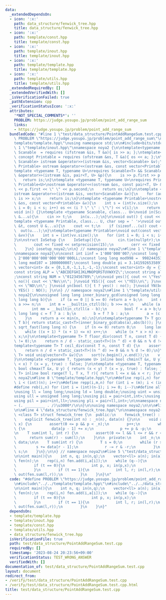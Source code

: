 ```yaml
---
data:
  _extendedDependsOn:
  - icon: ':x:'
    path: data_structure/fenwick_tree.hpp
    title: data_structure/fenwick_tree.hpp
  - icon: ':x:'
    path: template/const.hpp
    title: template/const.hpp
  - icon: ':x:'
    path: template/inout.hpp
    title: template/inout.hpp
  - icon: ':x:'
    path: template/template.hpp
    title: template/template.hpp
  - icon: ':x:'
    path: template/utils.hpp
    title: template/utils.hpp
  _extendedRequiredBy: []
  _extendedVerifiedWith: []
  _isVerificationFailed: true
  _pathExtension: cpp
  _verificationStatusIcon: ':x:'
  attributes:
    '*NOT_SPECIAL_COMMENTS*': ''
    PROBLEM: https://judge.yosupo.jp/problem/point_add_range_sum
    links:
    - https://judge.yosupo.jp/problem/point_add_range_sum
  bundledCode: "#line 1 \"test/data_structure/PointAddRangeSum.test.cpp\"\n#define\
    \ PROBLEM \"https://judge.yosupo.jp/problem/point_add_range_sum\"\n\n#line 2 \"\
    template/template.hpp\"\nusing namespace std;\n\n#include<bits/stdc++.h>\n#line\
    \ 1 \"template/inout.hpp\"\nnamespace noya2 {\n\ntemplate<typename T> concept\
    \ Scanable  = requires (ifstream &is, T &a){ is >> a; };\ntemplate<typename T>\
    \ concept Printable = requires (ofstream &os, T &a){ os << a; };\n\ntemplate <typename\
    \ Scanable> istream &operator>>(istream &is, vector<Scanable> &v);\ntemplate <typename\
    \ Printable> ostream &operator<<(ostream &os, const vector<Printable> &v);\n\n\
    template <typename T, typename U>\nrequires Scanable<T> && Scanable<U>\nistream\
    \ &operator>>(istream &is, pair<T, U> &p){\n    is >> p.first >> p.second;\n \
    \   return is;\n}\ntemplate <typename T, typename U>\nrequires Printable<T> &&\
    \ Printable<U>\nostream &operator<<(ostream &os, const pair<T, U> &p){\n    os\
    \ << p.first << \" \" << p.second;\n    return os;\n}\n\ntemplate <typename Scanable>\n\
    istream &operator>>(istream &is, vector<Scanable> &v){\n    for (auto &x : v)\
    \ is >> x;\n    return is;\n}\ntemplate <typename Printable>\nostream &operator<<(ostream\
    \ &os, const vector<Printable> &v){\n    int s = (int)v.size();\n    for (int\
    \ i = 0; i < s; i++) os << (i ? \" \" : \"\") << v[i];\n    return os;\n}\n\n\
    void in() {}\ntemplate <typename Scanable, class... U>\nvoid in(Scanable &t, U\
    \ &...u){\n    cin >> t;\n    in(u...);\n}\n\nvoid out() { cout << \"\\n\"; }\n\
    template <typename Printable, class... U, char sep = ' '>\nvoid out(const Printable\
    \ &t, const U &...u){\n    cout << t;\n    if (sizeof...(u)) cout << sep;\n  \
    \  out(u...);\n}\ntemplate<typename Printable>\nvoid out(const vector<vector<Printable>>\
    \ &vv){\n    int s = (int)vv.size();\n    for (int i = 0; i < s; i++) out(vv[i]);\n\
    }\n\nstruct IoSetup {\n    IoSetup(){\n        cin.tie(nullptr);\n        ios::sync_with_stdio(false);\n\
    \        cout << fixed << setprecision(15);\n        cerr << fixed << setprecision(7);\n\
    \    }\n} iosetup_noya2;\n\n} // namespace noya2\n#line 1 \"template/const.hpp\"\
    \nnamespace noya2{\n\nconst int iinf = 1'000'000'007;\nconst long long linf =\
    \ 2'000'000'000'000'000'000LL;\nconst long long mod998 =  998244353;\nconst long\
    \ long mod107 = 1000000007;\nconst long double pi = 3.14159265358979323;\nconst\
    \ vector<int> dx = {0,1,0,-1,1,1,-1,-1};\nconst vector<int> dy = {1,0,-1,0,1,-1,-1,1};\n\
    const string ALP = \"ABCDEFGHIJKLMNOPQRSTUVWXYZ\";\nconst string alp = \"abcdefghijklmnopqrstuvwxyz\"\
    ;\nconst string NUM = \"0123456789\";\n\nvoid yes(){ cout << \"Yes\\n\"; }\nvoid\
    \ no(){ cout << \"No\\n\"; }\nvoid YES(){ cout << \"YES\\n\"; }\nvoid NO(){ cout\
    \ << \"NO\\n\"; }\nvoid yn(bool t){ t ? yes() : no(); }\nvoid YN(bool t){ t ?\
    \ YES() : NO(); }\n\n} // namespace noya2\n#line 1 \"template/utils.hpp\"\nnamespace\
    \ noya2{\n\nunsigned long long inner_binary_gcd(unsigned long long a, unsigned\
    \ long long b){\n    if (a == 0 || b == 0) return a + b;\n    int n = __builtin_ctzll(a);\
    \ a >>= n;\n    int m = __builtin_ctzll(b); b >>= m;\n    while (a != b) {\n \
    \       int mm = __builtin_ctzll(a - b);\n        bool f = a > b;\n        unsigned\
    \ long long c = f ? a : b;\n        b = f ? b : a;\n        a = (c - b) >> mm;\n\
    \    }\n    return a << min(n, m);\n}\n\ntemplate<typename T> T gcd_fast(T a,\
    \ T b){ return static_cast<T>(inner_binary_gcd(abs(a),abs(b))); }\n\nlong long\
    \ sqrt_fast(long long n) {\n    if (n <= 0) return 0;\n    long long x = sqrt(n);\n\
    \    while ((x + 1) * (x + 1) <= n) x++;\n    while (x * x > n) x--;\n    return\
    \ x;\n}\n\ntemplate<typename T> T floor_div(const T n, const T d) {\n    assert(d\
    \ != 0);\n    return n / d - static_cast<T>((n ^ d) < 0 && n % d != 0);\n}\n\n\
    template<typename T> T ceil_div(const T n, const T d) {\n    assert(d != 0);\n\
    \    return n / d + static_cast<T>((n ^ d) >= 0 && n % d != 0);\n}\n\ntemplate<typename\
    \ T> void uniq(vector<T> &v){\n    sort(v.begin(),v.end());\n    v.erase(unique(v.begin(),v.end()),v.end());\n\
    }\n\ntemplate <typename T, typename U> inline bool chmin(T &x, U y) { return (y\
    \ < x) ? (x = y, true) : false; }\n\ntemplate <typename T, typename U> inline\
    \ bool chmax(T &x, U y) { return (x < y) ? (x = y, true) : false; }\n\ntemplate<typename\
    \ T> inline bool range(T l, T x, T r){ return l <= x && x < r; }\n\n} // namespace\
    \ noya2\n#line 8 \"template/template.hpp\"\n\n#define rep(i,n) for (int i = 0;\
    \ i < (int)(n); i++)\n#define repp(i,m,n) for (int i = (m); i < (int)(n); i++)\n\
    #define reb(i,n) for (int i = (int)(n-1); i >= 0; i--)\n#define all(v) (v).begin(),(v).end()\n\
    \nusing ll = long long;\nusing ld = long double;\nusing uint = unsigned int;\n\
    using ull = unsigned long long;\nusing pii = pair<int,int>;\nusing pll = pair<ll,ll>;\n\
    using pil = pair<int,ll>;\nusing pli = pair<ll,int>;\n\nnamespace noya2{\n\n/*\u3000\
    ~ (. _________ . /)\u3000*/\n\n}\n\nusing namespace noya2;\n\n\n#line 2 \"data_structure/fenwick_tree.hpp\"\
    \n\n#line 4 \"data_structure/fenwick_tree.hpp\"\n\nnamespace noya2{\n\ntemplate\
    \ <class T> struct fenwick_tree {\n  public:\n    fenwick_tree() : _n(0) {}\n\
    \    explicit fenwick_tree(int n) : _n(n), data(n) {}\n\n    void add(int p, T\
    \ x) {\n        assert(0 <= p && p < _n);\n        p++;\n        while (p <= _n)\
    \ {\n            data[p - 1] += x;\n            p += p & -p;\n        }\n    }\n\
    \n    T sum(int l, int r) {\n        assert(0 <= l && l <= r && r <= _n);\n  \
    \      return sum(r) - sum(l);\n    }\n\n  private:\n    int _n;\n    vector<T>\
    \ data;\n\n    T sum(int r) {\n        T s = 0;\n        while (r > 0) {\n   \
    \         s += data[r - 1];\n            r -= r & -r;\n        }\n        return\
    \ s;\n    }\n};\n\n} // namespace noya2\n#line 5 \"test/data_structure/PointAddRangeSum.test.cpp\"\
    \n\nint main(){\n    int n, q; in(n,q);\n    vector<ll> a(n); in(a);\n    fenwick_tree<ll>\
    \ fen(n);\n    rep(i,n) fen.add(i,a[i]);\n    while (q--){\n        int t; in(t);\n\
    \        if (t == 0){\n            int p, x; in(p,x);\n            fen.add(p,x);\n\
    \        }\n        if (t == 1){\n            int l, r; in(l,r);\n           \
    \ out(fen.sum(l,r));\n        }\n    }\n}\n"
  code: "#define PROBLEM \"https://judge.yosupo.jp/problem/point_add_range_sum\"\n\
    \n#include\"../../template/template.hpp\"\n#include\"../../data_structure/fenwick_tree.hpp\"\
    \n\nint main(){\n    int n, q; in(n,q);\n    vector<ll> a(n); in(a);\n    fenwick_tree<ll>\
    \ fen(n);\n    rep(i,n) fen.add(i,a[i]);\n    while (q--){\n        int t; in(t);\n\
    \        if (t == 0){\n            int p, x; in(p,x);\n            fen.add(p,x);\n\
    \        }\n        if (t == 1){\n            int l, r; in(l,r);\n           \
    \ out(fen.sum(l,r));\n        }\n    }\n}"
  dependsOn:
  - template/template.hpp
  - template/inout.hpp
  - template/const.hpp
  - template/utils.hpp
  - data_structure/fenwick_tree.hpp
  isVerificationFile: true
  path: test/data_structure/PointAddRangeSum.test.cpp
  requiredBy: []
  timestamp: '2023-08-24 20:23:56+09:00'
  verificationStatus: TEST_WRONG_ANSWER
  verifiedWith: []
documentation_of: test/data_structure/PointAddRangeSum.test.cpp
layout: document
redirect_from:
- /verify/test/data_structure/PointAddRangeSum.test.cpp
- /verify/test/data_structure/PointAddRangeSum.test.cpp.html
title: test/data_structure/PointAddRangeSum.test.cpp
---
```

